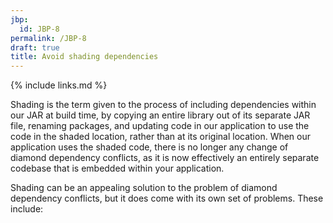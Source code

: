 ```yaml
---
jbp:
  id: JBP-8
permalink: /JBP-8
draft: true
title: Avoid shading dependencies
---
```


{% include links.md %}

Shading is the term given to the process of including dependencies within our JAR at build time, by copying an entire library out of its separate JAR file, renaming packages, and updating code in our application to use the code in the shaded location, rather than at its original location. When our application uses the shaded code, there is no longer any change of diamond dependency conflicts, as it is now effectively an entirely separate codebase that is embedded within your application.

Shading can be an appealing solution to the problem of diamond dependency conflicts, but it does come with its own set of problems. These include:

